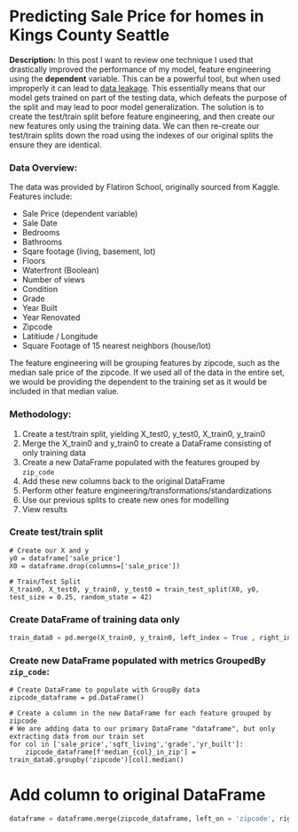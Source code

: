 # Predicting Sale Price for homes in Kings County Seattle

**Description:** In this post I want to review one technique I used that drastically improved the performance of my model, feature engineering using the **dependent** variable. This can be a powerful tool, but when used improperly it can lead to [data leakage](https://medium.com/@gurupratap.matharu/data-leakage-in-machine-learning-390d560f0969). This essentially means that our model gets trained on part of the testing data, which defeats the purpose of the split and may lead to poor model generalization. The solution is to create the test/train split before feature engineering, and then create our new features only using the training data. We can then re-create our test/train splits down the road using the indexes of our original splits the ensure they are identical. 

### Data Overview:
The data was provided by Flatiron School, originally sourced from Kaggle. Features include:

- Sale Price (dependent variable)
- Sale Date
- Bedrooms
- Bathrooms
- Sqare footage (living, basement, lot)
- Floors
- Waterfront (Boolean)
- Number of views
- Condition
- Grade
- Year Built
- Year Renovated
- Zipcode
- Latitiude / Longitude
- Square Footage of 15 nearest neighbors (house/lot)

The feature engineering will be grouping features by zipcode, such as the median sale price of the zipcode. If we used all of the data in the entire set, we would be providing the dependent to the training set as it would be included in that median value. 

### Methodology:
1) Create a test/train split, yielding X_test0, y_test0, X_train0, y_train0
2) Merge the X_train0 and y_train0 to create a DataFrame consisting of only training data
3) Create a new DataFrame populated with the features grouped by `zip_code`
4) Add these new columns back to the original DataFrame
5) Perform other feature engineering/transformations/standardizations
6) Use our previous splits to create new ones for modelling
7) View results

### Create test/train split 
```python3
# Create our X and y
y0 = dataframe['sale_price']
X0 = dataframe.drop(columns=['sale_price'])

# Train/Test Split
X_train0, X_test0, y_train0, y_test0 = train_test_split(X0, y0, test_size = 0.25, random_state = 42)
```
### Create DataFrame of training data only
```python
train_data0 = pd.merge(X_train0, y_train0, left_index = True , right_index = True)
```

### Create new DataFrame populated with metrics GroupedBy `zip_code`:
```python3
# Create DataFrame to populate with GroupBy data
zipcode_dataframe = pd.DataFrame()

# Create a column in the new DataFrame for each feature grouped by zipcode
# We are adding data to our primary DataFrame "dataframe", but only extracting data from our train set
for col in ['sale_price','sqft_living','grade','yr_built']:                
    zipcode_dataframe[f'median_{col}_in_zip'] = train_data0.groupby('zipcode')[col].median()
```

# Add column to original DataFrame
```python
dataframe = dataframe.merge(zipcode_dataframe, left_on = 'zipcode', right_index = True)
```
